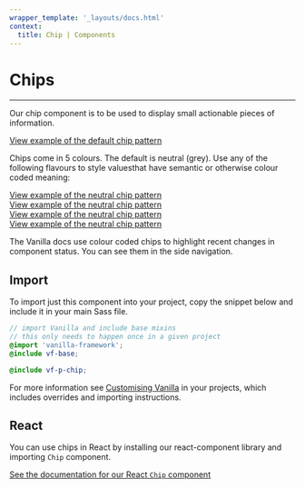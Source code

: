 ```yaml
---
wrapper_template: '_layouts/docs.html'
context:
  title: Chip | Components
---
```


# Chips

<hr>

Our chip component is to be used to display small actionable pieces of information.

<div class="embedded-example"><a href="/docs/examples/patterns/chip/with-dismiss" class="js-example">
View example of the default chip pattern
</a></div>

Chips come in 5 colours. The default is neutral (grey). Use any of the following flavours to style valuesthat have semantic or otherwise colour coded meaning:

<div class="embedded-example"><a href="/docs/examples/patterns/chip/positive" class="js-example">
View example of the neutral chip pattern
</a></div>
<div class="embedded-example"><a href="/docs/examples/patterns/chip/caution" class="js-example">
View example of the neutral chip pattern
</a></div>
<div class="embedded-example"><a href="/docs/examples/patterns/chip/negative" class="js-example">
View example of the neutral chip pattern
</a></div>
<div class="embedded-example"><a href="/docs/examples/patterns/chip/information" class="js-example">
View example of the neutral chip pattern
</a></div>

The Vanilla docs use colour coded chips to highlight recent changes in component status. You can see them in the side navigation.

## Import

To import just this component into your project, copy the snippet below and include it in your main Sass file.

```scss
// import Vanilla and include base mixins
// this only needs to happen once in a given project
@import 'vanilla-framework';
@include vf-base;

@include vf-p-chip;
```

For more information see [Customising Vanilla](/docs/customising-vanilla/) in your projects, which includes overrides and importing instructions.

## React

You can use chips in React by installing our react-component library and importing `Chip` component.

[See the documentation for our React `Chip` component](https://canonical-web-and-design.github.io/react-components/?path=/docs/chip--default-story#chip)
